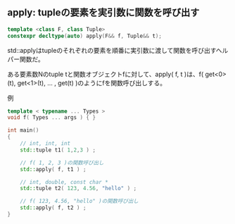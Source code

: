 ## apply: tupleの要素を実引数に関数を呼び出す

~~~c++
template <class F, class Tuple>
constexpr decltype(auto) apply(F&& f, Tuple&& t);
~~~

std::applyはtupleのそれぞれの要素を順番に実引数に渡して関数を呼び出すヘルパー関数だ。

ある要素数Nのtuple tと関数オブジェクトfに対して、apply( f, t )は、f( get<0>(t), get<1>(t), ... , get<N>(t) )のようにfを関数呼び出しする。

例

~~~cpp
template < typename ... Types >
void f( Types ... args ) { }

int main()
{
    // int, int, int
    std::tuple t1( 1,2,3 ) ;

    // f( 1, 2, 3 )の関数呼び出し
    std::apply( f, t1 ) ;

    // int, double, const char *
    std::tuple t2( 123, 4.56, "hello" ) ;

    // f( 123, 4.56, "hello" )の関数呼び出し
    std::apply( f, t2 ) ;
}
~~~

